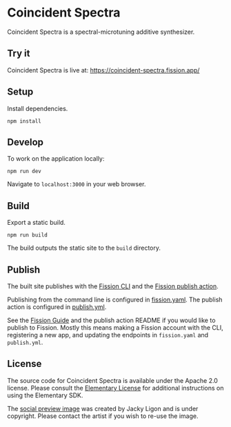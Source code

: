 # Coincident Spectra

Coincident Spectra is a spectral-microtuning additive synthesizer.

## Try it

Coincident Spectra is live at: https://coincident-spectra.fission.app/

## Setup

Install dependencies.

```shell
npm install
```

## Develop

To work on the application locally:

```shell
npm run dev
```

Navigate to `localhost:3000` in your web browser.

## Build

Export a static build.

```shell
npm run build
```

The build outputs the static site to the `build` directory.

## Publish

The built site publishes with the [Fission CLI](https://guide.fission.codes/developers/cli) and the [Fission publish action](https://github.com/fission-suite/publish-action).

Publishing from the command line is configured in [fission.yaml](fission.yaml). The publish action is configured in [publish.yml](.github/workflows/publish.yml).

See the [Fission Guide](https://guide.fission.codes/developers/installation) and the publish action README if you would like to publish to Fission. Mostly this means making a Fission account with the CLI, registering a new app, and updating the endpoints in `fission.yaml` and `publish.yml`.

## License

The source code for Coincident Spectra is available under the Apache 2.0 license. Please consult the [Elementary License](https://www.elementary.audio/license) for additional instructions on using the Elementary SDK.

The [social preview image](static/coincident-spectra.png) was created by Jacky Ligon and is under copyright. Please contact the artist if you wish to re-use the image.